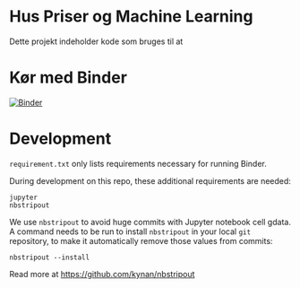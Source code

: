# Hus Priser og Machine Learning
Dette projekt indeholder kode som bruges til at 

# Kør med Binder
[![Binder](https://mybinder.org/badge_logo.svg)](https://mybinder.org/v2/gh/DatalogiForAlle/Hus-Priser-og-Machine-Learning/master?filepath=housing.ipynb)

# Development

`requirement.txt` only lists requirements necessary for running Binder.

During development on this repo, these additional requirements are needed:

```
jupyter
nbstripout
```

We use `nbstripout` to avoid huge commits with Jupyter notebook cell
gdata. A command needs to be run to install `nbstripout` in your local
`git` repository, to make it automatically remove those values from
commits:

```
nbstripout --install
```

Read more at https://github.com/kynan/nbstripout
